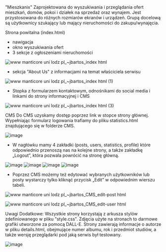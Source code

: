 "Mieszkanix" 
Zaprojektowana do wyszukiwania i przeglądania ofert mieszkań, domów, pokoi i działek na sprzedaż oraz wynajem. Jest przystosowana do różnych rozmiarów ekranów i urządzeń. Grupą docelową są użytkownicy szukający lub mający nieruchomości do zakupu/wynajęcia. 

Strona powitalna (index.html)
- nawigacja
- okno wyszukiwania ofert
- 3 sekcje z ogłoszeniami nieruchomości

![www manticore uni lodz pl_~jbartos_index html](https://github.com/chati112/Mieszkanix/assets/133596038/0d6ce9e1-24a9-4ceb-88b9-9cf05897f4cb)

- sekcja "About Us" z informacjami na temat właściciela serwisu
  
![www manticore uni lodz pl_~jbartos_index html (1)](https://github.com/chati112/Mieszkanix/assets/133596038/b084d0f9-4f63-43e6-87f0-ab736b5be36a)


- Stopka z formularzem kontaktowym, odnośnikami do social media i linkami do strony informacyjnej i CMS
 
![www manticore uni lodz pl_~jbartos_index html (3)](https://github.com/chati112/Mieszkanix/assets/133596038/2a546249-81a1-417a-86c2-b1027307d9dd)



CMS
Do CMS uzyskamy dostęp poprzez link w stopce strony głównej. Wypełniając formularz logowania trafiamy do pliku statistics.html znajdującego się w folderze CMS. 

![image](https://github.com/chati112/Mieszkanix/assets/133596038/ba96187e-74cf-445c-a584-eb5644f53e87)

-	W nagłówku mamy 4 zakładki (posts, users, statistics, profile) które odpowiednio przenoszą nas na kolejne strony, a także zakładkę  „Logout”, która pozwala powrócić na stronę główną.

![image](https://github.com/chati112/Mieszkanix/assets/133596038/4fbf6de5-e843-4eee-80a5-63c85c3d1af3)
![image](https://github.com/chati112/Mieszkanix/assets/133596038/6f8a40e0-e6eb-4de6-8ee8-aee0ab7493a9)
![image](https://github.com/chati112/Mieszkanix/assets/133596038/42e92c7f-f018-4d11-b151-e65d28698c64)
![image](https://github.com/chati112/Mieszkanix/assets/133596038/12c2af4d-cd59-4ef6-b715-a5e015cda6e9)

-	Poprzez CMS możemy też edytować wybranych użytkowników lub posty wystarczy tylko kliknąć przycisk „Edit” w odpowiednim wierszu tabeli. 

![www manticore uni lodz pl_~jbartos_CMS_edit-post html](https://github.com/chati112/Mieszkanix/assets/133596038/eecc4800-be05-4660-8e75-87277b2ccab8)

![www manticore uni lodz pl_~jbartos_CMS_edit-user html](https://github.com/chati112/Mieszkanix/assets/133596038/db5e9776-61f8-436c-a42e-56ce84c63b89)

Uwagi Dodatkowe:
Wszystkie strony korzystają z arkusza stylów zdefiniowanego w pliku "style.css".
Zdjęcia użyte na stronach to darmowe grafiki utworzone za pomocą DALL-E.
Strony zawierają informacje o autorze w pliku details.html, obejmujące numer albumu, rok i przedmiot studiów, a także wersję przeglądarki pod jaką serwis był testowany.

![image](https://github.com/chati112/Mieszkanix/assets/133596038/1ddac7b4-8b80-4c01-a226-5e98c3a1f354)







